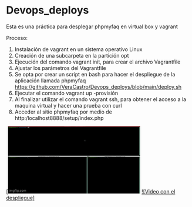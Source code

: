 # Devops_deploys
Esta es una práctica para desplegar phpmyfaq en virtual box y vagrant 

Proceso:
1.	Instalación de vagrant en un sistema operativo Linux
2.	Creación de una subcarpeta en la partición opt
3.	Ejecución del comando vagrant init, para crear el archivo Vagrantfile
4.	Ajustar los parámetros del Vagrantfile
5.	Se opta por crear un script en bash para hacer el despliegue de la aplicación llamada phpmyfaq
https://github.com/VeraCastro/Devops_deploys/blob/main/deploy.sh
6.	Ejecutar el comando vagrant up -provisión
7.	Al finalizar utilizar el comando vagrant ssh, para obtener el acceso a la maquina virtual y hacer una prueba con curl
8.	Acceder al sitio phpmyfaq por medio de http:/localhost8888/setup/index.php

[![Demo del proyecto](a0ogtg.gif)
[![Video con el despliegue]](https://www.youtube.com/watch?v=MXHWv7Y_A8Q)
